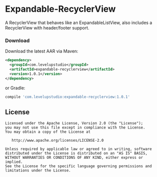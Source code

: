 # Expandable-RecyclerView
A RecyclerView that behaves like an ExpandableListView, also includes a RecyclerView with header/footer support.

### Download

Download the latest AAR via Maven:
```xml
<dependency>
  <groupId>com.levelupstudio</groupId>
  <artifactId>expandable-recyclerview</artifactId>
  <version>1.0.1</version>
</dependency>
```
or Gradle:
```groovy
compile 'com.levelupstudio:expandable-recyclerview:1.0.1'
```


License
-------

    Licensed under the Apache License, Version 2.0 (the "License");
    you may not use this file except in compliance with the License.
    You may obtain a copy of the License at

       http://www.apache.org/licenses/LICENSE-2.0

    Unless required by applicable law or agreed to in writing, software
    distributed under the License is distributed on an "AS IS" BASIS,
    WITHOUT WARRANTIES OR CONDITIONS OF ANY KIND, either express or implied.
    See the License for the specific language governing permissions and
    limitations under the License.
